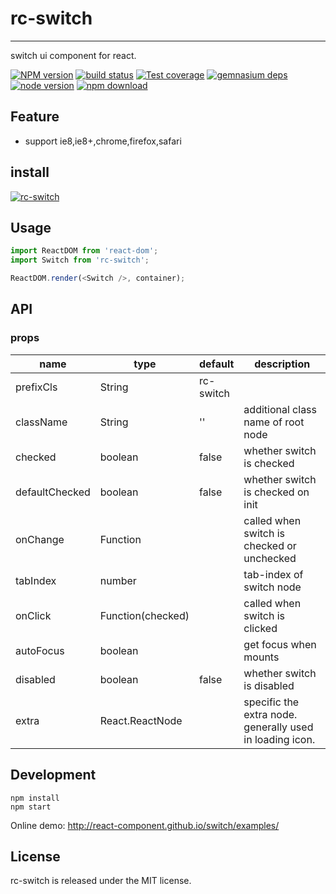 # rc-switch
---

switch ui component for react.

[![NPM version][npm-image]][npm-url]
[![build status][travis-image]][travis-url]
[![Test coverage][coveralls-image]][coveralls-url]
[![gemnasium deps][gemnasium-image]][gemnasium-url]
[![node version][node-image]][node-url]
[![npm download][download-image]][download-url]

[npm-image]: http://img.shields.io/npm/v/rc-switch.svg?style=flat-square
[npm-url]: http://npmjs.org/package/rc-switch
[travis-image]: https://img.shields.io/travis/react-component/switch.svg?style=flat-square
[travis-url]: https://travis-ci.org/react-component/switch
[coveralls-image]: https://img.shields.io/coveralls/react-component/switch.svg?style=flat-square
[coveralls-url]: https://coveralls.io/r/react-component/switch?branch=master
[gemnasium-image]: http://img.shields.io/gemnasium/react-component/switch.svg?style=flat-square
[gemnasium-url]: https://gemnasium.com/react-component/switch
[node-image]: https://img.shields.io/badge/node.js-%3E=_0.10-green.svg?style=flat-square
[node-url]: http://nodejs.org/download/
[download-image]: https://img.shields.io/npm/dm/rc-switch.svg?style=flat-square
[download-url]: https://npmjs.org/package/rc-switch

## Feature

* support ie8,ie8+,chrome,firefox,safari

## install

[![rc-switch](https://nodei.co/npm/rc-switch.png)](https://npmjs.org/package/rc-switch)

## Usage

```js
import ReactDOM from 'react-dom';
import Switch from 'rc-switch';

ReactDOM.render(<Switch />, container);
```

## API

### props

<table class="table table-bordered table-striped">
    <thead>
    <tr>
        <th style="width: 100px;">name</th>
        <th style="width: 50px;">type</th>
        <th style="width: 50px;">default</th>
        <th>description</th>
    </tr>
    </thead>
    <tbody>
        <tr>
          <td>prefixCls</td>
          <td>String</td>
          <td>rc-switch</td>
          <td></td>
        </tr>
        <tr>
          <td>className</td>
          <td>String</td>
          <td>''</td>
          <td>additional class name of root node</td>
        </tr>
        <tr>
          <td>checked</td>
          <td>boolean</td>
          <td>false</td>
          <td>whether switch is checked</td>
        </tr>
        <tr>
          <td>defaultChecked</td>
          <td>boolean</td>
          <td>false</td>
          <td>whether switch is checked on init</td>
        <tr>
          <td>onChange</td>
          <td>Function</td>
          <td></td>
          <td>called when switch is checked or unchecked</td>
        </tr>
        <tr>
          <td>tabIndex</td>
          <td>number</td>
          <td></td>
          <td>tab-index of switch node</td>
        </tr>
        <tr>
          <td>onClick</td>
          <td>Function(checked)</td>
          <td></td>
          <td>called when switch is clicked</td>
        </tr>
        <tr>
          <td>autoFocus</td>
          <td>boolean</td>
          <td></td>
          <td>get focus when mounts</td>
        </tr>
        <tr>
          <td>disabled</td>
          <td>boolean</td>
          <td>false</td>
          <td>whether switch is disabled</td>
        </tr>
        <tr>
          <td>extra</td>
          <td>React.ReactNode</td>
          <td></td>
          <td>specific the extra node. generally used in loading icon.</td>
        </tr>
    </tbody>
</table>

## Development

```
npm install
npm start
```

Online demo: http://react-component.github.io/switch/examples/

## License

rc-switch is released under the MIT license.
